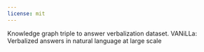 ```yaml
---
license: mit
---
```


Knowledge graph triple to answer verbalization dataset.
VANiLLa: Verbalized answers in natural language at large scale
